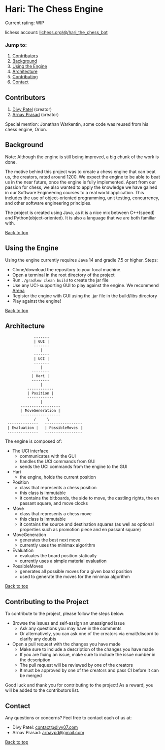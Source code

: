 # Hari: The Chess Engine

Current rating: WIP

lichess account: [lichess.org/@/hari_the_chess_bot](https://lichess.org/@/hari_the_chess_bot)

### Jump to:

1. [Contributors](#contributors)
2. [Background](#background)
3. [Using the Engine](#using-the-engine)
4. [Architecture](#architecture)
5. [Contributing](#contributing-to-the-project)
6. [Contact](#contact)

## Contributors

1. [Divy Patel](https://github.com/divy-07) (creator)
2. [Arnav Prasad](https://github.com/arnavpd) (creator)

Special mention: Jonathan Warkentin, some code was reused from his chess engine, Orion.

## Background

[//]: # "Edit this section when implementation is complete"

Note: Although the engine is still being improved, a big chunk of the work is done.

The motive behind this project was to create a chess engine that can beat us, the creators, rated around 1200.
We expect the engine to be able to beat us in the near future, once the engine is fully implemented.
Apart from our passion for chess, we also wanted to apply the knowledge we have gained in our Software Engineering courses to a real world application.
This includes the use of object-oriented programming, unit testing, concurrency, and other software engineering principles.

The project is created using Java, as it is a nice mix between C++(speed) and Python(object-oriented).
It is also a language that we are both familiar with.

[Back to top](#hari--the-chess-engine)

## Using the Engine

Using the engine currently requires Java 14 and gradle 7.5 or higher.
Steps:
- Clone/download the repository to your local machine.
- Open a terminal in the root directory of the project
- Run `./gradlew clean build` to create the jar file
- Use any UCI-supporting GUI to play against the engine. We recommend [Arena](http://www.playwitharena.de/)
- Register the engine with GUI using the .jar file in the build/libs directory
- Play against the engine!

[Back to top](#hari--the-chess-engine)

## Architecture

```
             -------
             | GUI |
             -------
                |
             -------
             | UCI |
             -------
                |  
            --------
            | Hari |
            --------
                |  
          ------------
          | Position |
          ------------
                |
       ------------------
       | MoveGeneration |
       ------------------
             /     \
 --------------   -----------------
 | Evaluation |   | PossibleMoves |
 --------------   -----------------
```

The engine is composed of:
- The UCI interface 
  - communicates with the GUI
  - handles the UCI commands from GUI
  - sends the UCI commands from the engine to the GUI
- Hari
  - the engine, holds the current position
- Position
  - class that represents a chess position
  - this class is immutable
  - it contains the bitboards, the side to move, the castling rights, the en passant square, and move clocks
- Move
  - class that represents a chess move
  - this class is immutable
  - it contains the source and destination squares (as well as optional properties such as promotion piece and en passant square)
- MoveGeneration
  - generates the best next move
  - currently uses the minimax algorithm
- Evaluation
  - evaluates the board position statically
  - currently uses a simple material evaluation
- PossibleMoves
  - generates all possible moves for a given board position
  - used to generate the moves for the minimax algorithm

[Back to top](#hari--the-chess-engine)

## Contributing to the Project

To contribute to the project, please follow the steps below:
- Browse the issues and self-assign an unassigned issue
  - Ask any questions you may have in the comments
  - Or alternatively, you can ask one of the creators via email/discord to clarify any doubts
- Open a pull request with the changes you have made
  - Make sure to include a description of the changes you have made
  - If you are fixing an issue, make sure to include the issue number in the description
  - The pull request will be reviewed by one of the creators
  - It must be approved by one of the creators and pass CI before it can be merged

Good luck and thank you for contributing to the project!
As a reward, you will be added to the contributors list.

## Contact

Any questions or concerns? Feel free to contact each of us at:

- Divy Patel: [contact@divy07.com](mailto:contact@divy07.com)
- Arnav Prasad: [arnavpd@gmail.com](mailto:arnavpd@gmail.com)

[Back to top](#hari--the-chess-engine)
